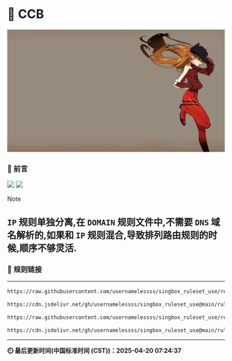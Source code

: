 
# 🧸 CCB
![](https://raw.githubusercontent.com/usernamelessss/picture-bed/main/images/202504042256831.jpg)
### 📣 前言
![](https://shields.io/badge/-移除重复规则-ff69b4) ![](https://shields.io/badge/-IP&nbsp;规则单独存放不与&nbsp;DOMAIN&nbsp;等混合-green)
> [!NOTE]
**`IP` 规则单独分离,在 `DOMAIN` 规则文件中,不需要 `DNS` 域名解析的,如果和 `IP` 规则混合,导致排列路由规则的时候,顺序不够灵活.**
---

###  🔗 规则链接
---

```url
https://raw.githubusercontent.com/usernamelessss/singbox_ruleset_use/refs/heads/main/rule/CCB/CCB_No_IP.json
```

```url
https://cdn.jsdelivr.net/gh/usernamelessss/singbox_ruleset_use@main/rule/CCB/CCB_No_IP.json
```

```url
https://raw.githubusercontent.com/usernamelessss/singbox_ruleset_use/refs/heads/main/rule/CCB/CCB_No_IP.srs
```

```url
https://cdn.jsdelivr.net/gh/usernamelessss/singbox_ruleset_use@main/rule/CCB/CCB_No_IP.srs
```

---
**⏲️ 最后更新时间(中国标准时间 (CST))：2025-04-20 07:24:37**